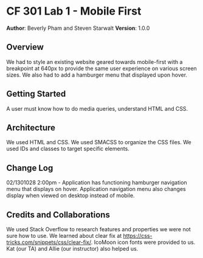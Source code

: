 # CF 301 Lab 1 - Mobile First

**Author**: Beverly Pham and Steven Starwalt
**Version**: 1.0.0

## Overview
We had to style an existing website geared towards mobile-first with a breakpoint at 640px to provide the same user experience on various screen sizes. We also had to add a hamburger menu that displayed upon hover.

## Getting Started
A user must know how to do media queries, understand HTML and CSS.

## Architecture
We used HTML and CSS. We used SMACSS to organize the CSS files. We used IDs and classes to target specific elements.

## Change Log
02/1301028 2:00pm - Application has functioning hamburger navigation menu that displays on hover. Application navigation menu also changes display when viewed on desktop instead of mobile.

## Credits and Collaborations
We used Stack Overflow to research features and properties we were not sure how to use. We learned about clear fix at https://css-tricks.com/snippets/css/clear-fix/. IcoMoon icon fonts were provided to us. Kat (our TA) and Allie (our instructor) also helped us.